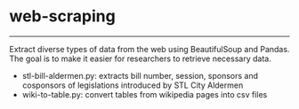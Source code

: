 # web-scraping
---
 Extract diverse types of data from the web using BeautifulSoup and Pandas. The goal is to make it easier for researchers to retrieve necessary data.

 * stl-bill-aldermen.py: extracts bill number, session, sponsors and cosponsors of legislations introduced by STL City Aldermen
 * wiki-to-table.py: convert tables from wikipedia pages into csv files